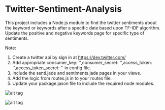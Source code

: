# Twitter-Sentiment-Analysis
This project includes a Node.js module to find the twitter sentiments about the keyword or keywords after a specific date based upon TF-IDF algorithm. Update the positive and negative keywords page for specific type of sentiments.  

Note:
1. Create a twitter api by sign in at https://dev.twitter.com/
2. Add appropriate   consumer_key: '',consumer_secret: '',access_token: '',access_token_secret: '' in config file.
3. Include the senti.jade and sentiments.jade pages in your views.
4. Add the logic from routes.js in to your routes file.
5. Update your package.jason file to include the required node modules.

![alt tag](https://cloud.githubusercontent.com/assets/17698773/24423964/ba4007d0-13b3-11e7-8d0c-9c10a44cd116.png)

![alt tag](https://cloud.githubusercontent.com/assets/17698773/24423965/bc4fa8e6-13b3-11e7-9581-785ab51a7ea8.png)
